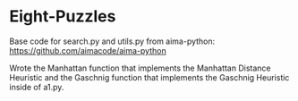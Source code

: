 # Eight-Puzzles

Base code for search.py and utils.py from aima-python: https://github.com/aimacode/aima-python

Wrote the Manhattan function that implements the Manhattan Distance Heuristic and the Gaschnig function that implements the Gaschnig Heuristic inside of a1.py.
